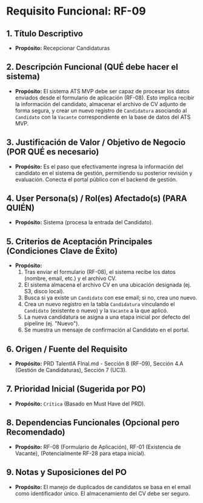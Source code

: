 # Requisito Funcional: RF-09

## 1. Título Descriptivo
* **Propósito:** Recepcionar Candidaturas

## 2. Descripción Funcional (QUÉ debe hacer el sistema)
* **Propósito:** El sistema ATS MVP debe ser capaz de procesar los datos enviados desde el formulario de aplicación (RF-08). Esto implica recibir la información del candidato, almacenar el archivo de CV adjunto de forma segura, y crear un nuevo registro de `Candidatura` asociando al `Candidato` con la `Vacante` correspondiente en la base de datos del ATS MVP.

## 3. Justificación de Valor / Objetivo de Negocio (POR QUÉ es necesario)
* **Propósito:** Es el paso que efectivamente ingresa la información del candidato en el sistema de gestión, permitiendo su posterior revisión y evaluación. Conecta el portal público con el backend de gestión.

## 4. User Persona(s) / Rol(es) Afectado(s) (PARA QUIÉN)
* **Propósito:** Sistema (procesa la entrada del Candidato).

## 5. Criterios de Aceptación Principales (Condiciones Clave de Éxito)
* **Propósito:**
    1.  Tras enviar el formulario (RF-08), el sistema recibe los datos (nombre, email, etc.) y el archivo CV.
    2.  El sistema almacena el archivo CV en una ubicación designada (ej. S3, disco local).
    3.  Busca si ya existe un `Candidato` con ese email; si no, crea uno nuevo.
    4.  Crea un nuevo registro en la tabla `Candidatura` vinculando el `Candidato` (existente o nuevo) y la `Vacante` a la que aplicó.
    5.  La nueva candidatura se asigna a una etapa inicial por defecto del pipeline (ej. "Nuevo").
    6.  Se muestra un mensaje de confirmación al Candidato en el portal.

## 6. Origen / Fuente del Requisito
* **Propósito:** PRD TalentIA FInal.md - Sección 8 (RF-09), Sección 4.A (Gestión de Candidaturas), Sección 7 (UC3).

## 7. Prioridad Inicial (Sugerida por PO)
* **Propósito:** `Crítica` (Basado en Must Have del PRD).

## 8. Dependencias Funcionales (Opcional pero Recomendado)
* **Propósito:** RF-08 (Formulario de Aplicación), RF-01 (Existencia de Vacante), (Potencialmente RF-28 para etapa inicial).

## 9. Notas y Suposiciones del PO
* **Propósito:** El manejo de duplicados de candidatos se basa en el email como identificador único. El almacenamiento del CV debe ser seguro.